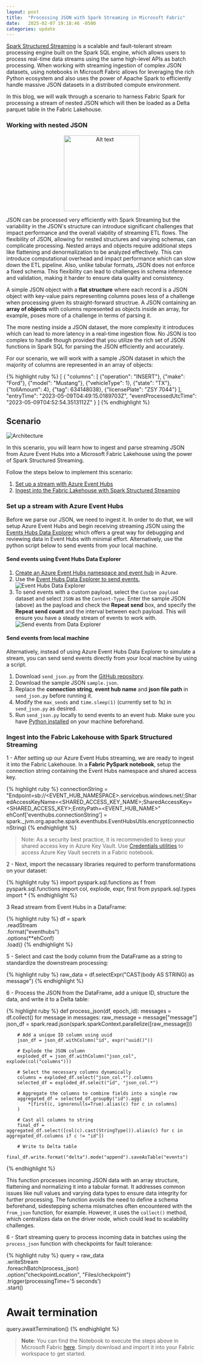 ```yaml
---
layout: post
title:  "Processing JSON with Spark Streaming in Microsoft Fabric"
date:   2025-02-07 19:18:46 -0500
categories: update
---
```

[Spark Structured Streaming](https://spark.apache.org/streaming/) is a scalable and fault-tolerant stream processing engine built on the Spark SQL engine, which allows users to process real-time data streams using the same high-level APIs as batch processing. When working with streaming ingestion of complex JSON datasets, using notebooks in Microsoft Fabric allows for leveraging the rich Python ecosystem and also uses the power of Apache Spark to efficiently handle massive JSON datasets in a distributed compute environment.

In this blog, we will walk through a scenario to harness Fabric Spark for processing a stream of nested JSON which will then be loaded as a Delta parquet table in the Fabric Lakehouse.

### Working with nested JSON

<div style="text-align: center;">
  <img src="\assets\json.png" alt="Alt text" width="200">
</div>

JSON can be processed very efficiently with Spark Streaming but the variability in the JSON's structure can introduce significant challenges that impact performance and the overall viability of streaming ETL flows. The flexibility of JSON, allowing for nested structures and varying schemas, can complicate processing. Nested arrays and objects require additional steps like flattening and denormalization to be analyzed effectively. This can introduce computational overhead and impact performance which can slow down the ETL pipeline. Also, unlike tabular formats, JSON does not enforce a fixed schema. This flexibility can lead to challenges in schema inference and validation, making it harder to ensure data quality and consistency.

A simple JSON object with a **flat structure** where each record is a JSON object with key-value pairs representing columns poses less of a challenge when processing given its straight-forward structrue. A JSON containing an **array of objects** with columns represented as objects inside an array, for example, poses more of a challenge in terms of parsing it.

The more nesting inside a JSON dataset, the more complexity it introduces which can lead to more latency in a real-time ingestion flow. No JSON is too complex to handle though provided that you utilize the rich set of JSON functions in Spark SQL for parsing the JSON efficiently and accurately.

For our scenario, we will work with a sample JSON dataset in which the majority of columns are represented in an array of objects:

{% highlight ruby %}
[
  {
      "columns": [
          {"operation": "INSERT"},
          {"make": "Ford"},
          {"model": "Mustang"},
          {"vehicleType": 1},
          {"state": "TX"},
          {"tollAmount": 4},
          {"tag": 634148038},
          {"licensePlate": "ZSY 7044"}
      ],
      "entryTime": "2023-05-09T04:49:15.0189703Z",
      "eventProcessedUtcTime": "2023-05-09T04:52:54.3513112Z"
  }
]
{% endhighlight %}

## Scenario

![Architecture](\assets\Architecture-JSON-Spark-Streaming-Fabric.jpg)

In this scenario, you will learn how to ingest and parse streaming JSON from Azure Event Hubs into a Microsoft Fabric Lakehouse using the power of Spark Structured Streaming.

Follow the steps below to implement this scenario:

1. [Set up a stream with Azure Event Hubs](#set-up-a-stream-with-azure-event-hubs)
2. [Ingest into the Fabric Lakehouse with Spark Structured Streaming](#ingest-into-the-fabric-lakehouse-with-spark-structured-streaming)

### Set up a stream with Azure Event Hubs

Before we parse our JSON, we need to ingest it. In order to do that, we will setup Azure Event Hubs and begin receiving streaming JSON using the [Events Hubs Data Explorer](https://learn.microsoft.com/en-us/azure/event-hubs/event-hubs-data-explorer) which offers a great way for debugging and reviewing data in Event Hubs with minimal effort. Alternatively, use the python script below to send events from your local machine.

#### Send events using Event Hubs Data Explorer

1. [Create an Azure Event Hubs namespace and event hub](https://learn.microsoft.com/en-us/azure/event-hubs/event-hubs-create) in Azure.
2. Use the [Event Hubs Data Explorer to send events.](https://learn.microsoft.com/en-us/azure/event-hubs/event-hubs-data-explorer#use-the-event-hubs-data-explorer)
   ![Event Hubs Data Explorer](\assets\eventhubs-data-explorer-send-events.png)
3. To send events with a custom payload, select the `Custom payload` dataset and select `JSON` as the `Content-Type`. Enter the sample JSON (above) as the payload and check the **Repeat send** box, and specify the **Repeat send count** and the interval between each payload. This will ensure you have a steady stream of events to work with.
   ![Send events from Data Explorer](\assets\eventhubs-send-events-custom-payload.png)

#### Send events from local machine

Alternatively, instead of using Azure Event Hubs Data Explorer to simulate a stream, you can send send events directly from your local machine by using a script.

1. Download `send_json.py` from the [GitHub repository](https://github.com/abdale/send-json-to-eventhubs).
2. Download the sample JSON `sample.json`.
3. Replace the **connection string**, **event hub name** and **json file path** in `send_json.py` before running it.
4. Modify the `max_sends` and `time.sleep(1)` (currently set to 1s) in `send_json.py` as desired.
5. Run `send_json.py` locally to send events to an event hub. Make sure you have [Python installed](https://www.python.org/downloads/) on your machine beforehand.

### Ingest into the Fabric Lakehouse with Spark Structured Streaming

1 - After setting up our Azure Event Hubs streaming, we are ready to ingest it into the Fabric Lakehouse. In a **Fabric PySpark notebook**, setup the connection string containing the Event Hubs namespace and shared access key.

{% highlight ruby %}
connectionString = "Endpoint=sb://<EVENT_HUB_NAMESPACE>.servicebus.windows.net/;SharedAccessKeyName=<SHARED_ACCESS_KEY_NAME>;SharedAccessKey=<SHARED_ACCESS_KEY>;EntityPath=<EVENT_HUB_NAME>"
ehConf['eventhubs.connectionString'] = spark._jvm.org.apache.spark.eventhubs.EventHubsUtils.encrypt(connectionString)
{% endhighlight %}

> Note: As a security best practice, it is recommended to keep your shared access key in Azure Key Vault. Use [Credentials utilities](https://learn.microsoft.com/en-ca/fabric/data-engineering/notebook-utilities#credentials-utilities) to access Azure Key Vault secrets in a Fabric notebook.

2 - Next, import the necassary libraries required to perform transformations on your dataset:

{% highlight ruby %}
import pyspark.sql.functions as f
from pyspark.sql.functions import col, explode, expr, first
from pyspark.sql.types import *
{% endhighlight %}

3   Read stream from Event Hubs in a DataFrame:

{% highlight ruby %}
df = spark \
  .readStream \
  .format("eventhubs") \
  .options(**ehConf) \
  .load()
{% endhighlight %}

5 - Select and cast the body column from the DataFrame as a string to standardize the downstream processing:

{% highlight ruby %}
raw_data = df.selectExpr("CAST(body AS STRING) as message")
{% endhighlight %}

6 - Process the JSON from the DataFrame, add a unique ID, structure the data, and write it to a Delta table:

{% highlight ruby %}
def process_json(df, epoch_id):
    messages = df.collect()
    for message in messages:
        raw_message = message["message"]
        json_df = spark.read.json(spark.sparkContext.parallelize([raw_message]))
        
        # Add a unique ID column using uuid
        json_df = json_df.withColumn("id", expr("uuid()"))
        
        # Explode the JSON column
        exploded_df = json_df.withColumn("json_col", explode(col("columns")))
        
        # Select the necessary columns dynamically
        columns = exploded_df.select("json_col.*").columns
        selected_df = exploded_df.select("id", "json_col.*")
        
        # Aggregate the columns to combine fields into a single row
        aggregated_df = selected_df.groupBy("id").agg(
            *[first(c, ignorenulls=True).alias(c) for c in columns]
        )
        
        # Cast all columns to string
        final_df = aggregated_df.select([col(c).cast(StringType()).alias(c) for c in aggregated_df.columns if c != "id"])
        
        # Write to Delta table
        final_df.write.format("delta").mode("append").saveAsTable("events")
{% endhighlight %}

This function processes incoming JSON data with an array structure, flattening and normalizing it into a tabular format. It addresses common issues like null values and varying data types to ensure data integrity for further processing. The function avoids the need to define a schema beforehand, sidestepping schema mismatches often encountered with the `from_json` function, for example. However, it uses the `collect()` method, which centralizes data on the driver node, which could lead to scalability challenges.

6 - Start streaming query to process incoming data in batches using the `process_json` function with checkpoints for fault tolerance:

{% highlight ruby %}
query = raw_data \
  .writeStream \
  .foreachBatch(process_json) \
  .option("checkpointLocation", "Files/checkpoint") \
  .trigger(processingTime='5 seconds') \
  .start()

# Await termination
query.awaitTermination()
{% endhighlight %}


> **Note**: You can find the Notebook to execute the steps above in Microsoft Fabric [here](/assets/process-json-into-fabric-lakehouse.ipynb). Simply download and import it into your Fabric workspace to get started.